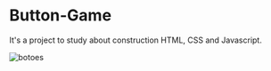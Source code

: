 # Button-Game

It's a project to study about construction HTML, CSS and Javascript.

![botoes](https://user-images.githubusercontent.com/93230836/179423689-7f365ec8-b28d-4aef-9269-c78c6ce13c26.png)
